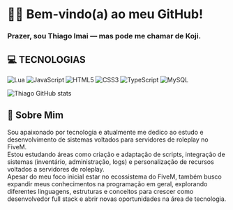 # 👨‍💻 Bem-vindo(a) ao meu GitHub!
### Prazer, sou Thiago Imai — mas pode me chamar de **Koji**. 

## 💻 TECNOLOGIAS

![Lua](https://img.shields.io/badge/Lua-2C2D72?style=for-the-badge&logo=lua&logoColor=white)
![JavaScript](https://img.shields.io/badge/JavaScript-F7DF1E?style=for-the-badge&logo=javascript&logoColor=black)
![HTML5](https://img.shields.io/badge/HTML5-E34F26?style=for-the-badge&logo=html5&logoColor=white)
![CSS3](https://img.shields.io/badge/CSS3-1572B6?style=for-the-badge&logo=css3&logoColor=white)
![TypeScript](https://img.shields.io/badge/TypeScript-007ACC?style=for-the-badge&logo=typescript&logoColor=white)
![MySQL](https://img.shields.io/badge/MySQL-4479A1?style=for-the-badge&logo=mysql&logoColor=white)



![Thiago GitHub stats](https://github-readme-stats.vercel.app/api?username=thiagoimai&show_icons=true&theme=tokyonight)

## 🧠 Sobre Mim

Sou apaixonado por tecnologia e atualmente me dedico ao estudo e desenvolvimento de sistemas voltados para servidores de roleplay no FiveM.  
Estou estudando áreas como criação e adaptação de scripts, integração de sistemas (inventário, administração, logs) e personalização de recursos voltados a servidores de roleplay.  
Apesar do meu foco inicial estar no ecossistema do FiveM, também busco expandir meus conhecimentos na programação em geral, explorando diferentes linguagens, estruturas e conceitos para crescer como desenvolvedor full stack e abrir novas oportunidades na área de tecnologia.
